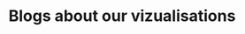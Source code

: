 ---
header:
  overlay_image: /images/covers/banner_viz2.jpg
  overlay_filter: rgba(40, 99, 165, 0.45)
  caption: "A view of a prototype 'Circos' Visualisation"
title: Blogs about our vizualisations
layout: tag
permalink: /data/viz-blogs
taxonomy: viz
sidebar:
  nav: "corpus"
---